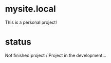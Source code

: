 # mysite.local
This is a personal project!
# status
Not finished project / Project in the development...
